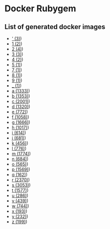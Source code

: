 # Docker Rubygem

## List of generated docker images

- [' (3)]('.md))
- [1 (2)](1.md))
- [2 (4)](2.md))
- [3 (3)](3.md))
- [4 (2)](4.md))
- [5 (1)](5.md))
- [7 (1)](7.md))
- [8 (1)](8.md))
- [9 (1)](9.md))
- [_ (1)](_.md))
- [a (1333)](a.md))
- [b (1353)](b.md))
- [c (2001)](c.md))
- [d (1320)](d.md))
- [e (772)](e.md))
- [f (1058)](f.md))
- [g (1666)](g.md))
- [h (1017)](h.md))
- [i (614)](i.md))
- [j (681)](j.md))
- [k (456)](k.md))
- [l (776)](l.md))
- [m (1774)](m.md))
- [n (684)](n.md))
- [o (565)](o.md))
- [p (1569)](p.md))
- [q (162)](q.md))
- [r (2370)](r.md))
- [s (3053)](s.md))
- [t (1577)](t.md))
- [u (286)](u.md))
- [v (439)](v.md))
- [w (744)](w.md))
- [x (193)](x.md))
- [y (232)](y.md))
- [z (199)](z.md))

